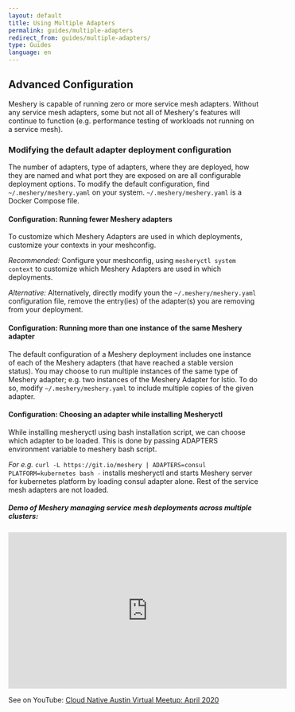 ```yaml
---
layout: default
title: Using Multiple Adapters
permalink: guides/multiple-adapters
redirect_from: guides/multiple-adapters/
type: Guides
language: en
---
```


## Advanced Configuration

Meshery is capable of running zero or more service mesh adapters. Without any service mesh adapters, some but not all of Meshery's features will continue to function (e.g. performance testing of workloads not running on a service mesh).

### Modifying the default adapter deployment configuration

The number of adapters, type of adapters, where they are deployed, how they are named and what port they are exposed on are all configurable deployment options. To modify the default configuration, find `~/.meshery/meshery.yaml` on your system. `~/.meshery/meshery.yaml` is a Docker Compose file.

#### Configuration: Running fewer Meshery adapters

To customize which Meshery Adapters are used in which deployments, customize your contexts in your meshconfig.

*Recommended:*
Configure your meshconfig, using `mesheryctl system context` to customize which Meshery Adapters are used in which deployments.

*Alternative:*
Alternatively, directly modify youn the `~/.meshery/meshery.yaml` configuration file, remove the entry(ies) of the adapter(s) you are removing from your deployment.

#### Configuration: Running more than one instance of the same Meshery adapter

The default configuration of a Meshery deployment includes one instance of each of the Meshery adapters (that have reached a stable version status). You may choose to run multiple instances of the same type of Meshery adapter; e.g. two instances of the Meshery Adapter for Istio. To do so, modify `~/.meshery/meshery.yaml` to include multiple copies of the given adapter.

#### Configuration: Choosing an adapter while installing Mesheryctl

While installing mesheryctl using bash installation script, we can choose which adapter to be loaded.
This is done by passing ADAPTERS environment variable to meshery bash script.

*For e.g.* 
`curl -L https://git.io/meshery | ADAPTERS=consul PLATFORM=kubernetes bash -` installs mesheryctl and starts Meshery server for kubernetes platform by loading consul adapter alone. Rest of the service mesh adapters are not loaded.

<h5>Demo of Meshery managing service mesh deployments across multiple clusters:</h5>

<iframe class="container" width="560" height="315" src="https://www.youtube.com/embed/yWPu3vq4vEs?start=5041" frameborder="0" allow="accelerometer; autoplay; encrypted-media; gyroscope; picture-in-picture" allowfullscreen></iframe>

See on YouTube: [Cloud Native Austin Virtual Meetup: April 2020](https://youtu.be/yWPu3vq4vEs?t=5041&list=PL3A-A6hPO2IOpTbdH89qR-4AE0ON13Zie)